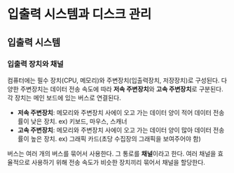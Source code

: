# 입출력 시스템과 디스크 관리

## 입출력 시스템

### 입출력 장치와 채널

컴퓨터에는 필수 장치(CPU, 메모리)와 주변장치(입출력장치, 저장장치)로 구성된다. 다양한 주변장치는 데이터 전송 속도에 따라 **저속 주변장치**와 **고속 주변장치**로 구분된다. 각 장치는 메인 보드에 있는 버스로 연결된다.

- **저속 주변장치**: 메모리와 주변장치 사에이 오고 가는 데이터 양이 적어 데이터 전송률이 낮은 장치. ex) 키보드, 마우스, 스캐너
- **고속 주변장치**: 메모리와 주변장치 사에이 오고 가는 데이터 양이 많아 데이터 전송률이 높은 장치. ex) 그래픽 카드(초당 수집장의 그래픽을 보여주어야 함)

버스는 여러 개의 버스를 묶어서 사용한다. 그 통로를 **채널**이라고 한다. 여러 채널을 효율적으로 사용하기 위해 전송 속도가 비슷한 장치끼리 묶어서 채널을 할당한다.

<br>

